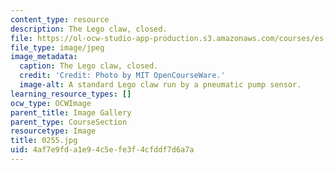 ```yaml
---
content_type: resource
description: The Lego claw, closed.
file: https://ol-ocw-studio-app-production.s3.amazonaws.com/courses/es-293-lego-robotics-spring-2007/4af7e9fda1e94c5efe3f4cfddf7d6a7a_0255.jpg
file_type: image/jpeg
image_metadata:
  caption: The Lego claw, closed.
  credit: 'Credit: Photo by MIT OpenCourseWare.'
  image-alt: A standard Lego claw run by a pneumatic pump sensor.
learning_resource_types: []
ocw_type: OCWImage
parent_title: Image Gallery
parent_type: CourseSection
resourcetype: Image
title: 0255.jpg
uid: 4af7e9fd-a1e9-4c5e-fe3f-4cfddf7d6a7a
---
```

